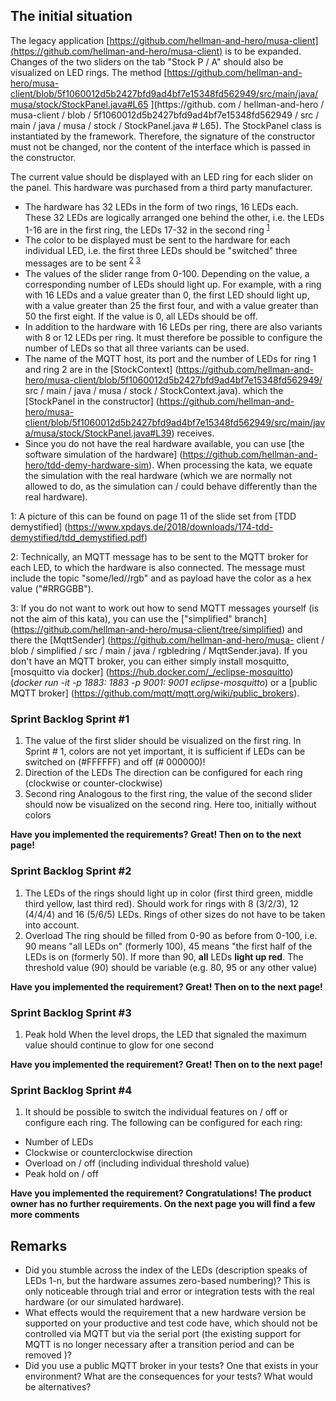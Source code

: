 ## The initial situation

The legacy application [https://github.com/hellman-and-hero/musa-client](https://github.com/hellman-and-hero/musa-client) is to be expanded. Changes of the two sliders on the tab "Stock P / A" should also be visualized on LED rings. The method [https://github.com/hellman-and-hero/musa-client/blob/5f1060012d5b2427bfd9ad4bf7e15348fd562949/src/main/java/musa/stock/StockPanel.java#L65 ](https://github. com / hellman-and-hero / musa-client / blob / 5f1060012d5b2427bfd9ad4bf7e15348fd562949 / src / main / java / musa / stock / StockPanel.java # L65). The StockPanel class is instantiated by the framework. Therefore, the signature of the constructor must not be changed, nor the content of the interface which is passed in the constructor.

The current value should be displayed with an LED ring for each slider on the panel. This hardware was purchased from a third party manufacturer.

- The hardware has 32 LEDs in the form of two rings, 16 LEDs each. These 32 LEDs are logically arranged one behind the other, i.e. the LEDs 1-16 are in the first ring, the LEDs 17-32 in the second ring <sup>[1](#myfootnote1)</sup>
- The color to be displayed must be sent to the hardware for each individual LED, i.e. the first three LEDs should be "switched" three messages are to be sent <sup>[2](#myfootnote2)</sup> <sup>[3](#myfootnote3)</sup>
- The values of the slider range from 0-100. Depending on the value, a corresponding number of LEDs should light up. For example, with a ring with 16 LEDs and a value greater than 0, the first LED should light up, with a value greater than 25 the first four, and with a value greater than 50 the first eight. If the value is 0, all LEDs should be off.
- In addition to the hardware with 16 LEDs per ring, there are also variants with 8 or 12 LEDs per ring. It must therefore be possible to configure the number of LEDs so that all three variants can be used.
- The name of the MQTT host, its port and the number of LEDs for ring 1 and ring 2 are in the [StockContext] (https://github.com/hellman-and-hero/musa-client/blob/5f1060012d5b2427bfd9ad4bf7e15348fd562949/ src / main / java / musa / stock / StockContext.java). which the [StockPanel in the constructor] (https://github.com/hellman-and-hero/musa-client/blob/5f1060012d5b2427bfd9ad4bf7e15348fd562949/src/main/java/musa/stock/StockPanel.java#L39) receives.
- Since you do not have the real hardware available, you can use [the software simulation of the hardware] (https://github.com/hellman-and-hero/tdd-demy-hardware-sim). When processing the kata, we equate the simulation with the real hardware (which we are normally not allowed to do, as the simulation can / could behave differently than the real hardware).

<a name="myfootnote1">1</a>: A picture of this can be found on page 11 of the slide set from [TDD demystified] (https://www.xpdays.de/2018/downloads/174-tdd-demystified/tdd_demystified.pdf)

<a name="myfootnote2">2</a>: Technically, an MQTT message has to be sent to the MQTT broker for each LED, to which the hardware is also connected. The message must include the topic "some/led/<led-number>/rgb" and as payload have the color as a hex value ("#RRGGBB").

<a name="myfootnote3">3</a>: If you do not want to work out how to send MQTT messages yourself (is not the aim of this kata), you can use the ["simplified" branch] (https://github.com/hellman-and-hero/musa-client/tree/simplified) and there the 
[MqttSender] (https://github.com/hellman-and-hero/musa- client / blob / simplified / src / main / java / rgbledring / MqttSender.java). If you don't have an MQTT broker, you can either simply install mosquitto, [mosquitto via docker] (https://hub.docker.com/_/eclipse-mosquitto) (_docker run -it -p 1883: 1883 -p 9001: 9001 eclipse-mosquitto_) or a [public MQTT broker] (https://github.com/mqtt/mqtt.org/wiki/public_brokers).

### Sprint Backlog Sprint #1

1. The value of the first slider should be visualized on the first ring. In Sprint # 1, colors are not yet important, it is sufficient if LEDs can be switched on (#FFFFFF) and off (# 000000)!
2. Direction of the LEDs
 The direction can be configured for each ring (clockwise or counter-clockwise)
3. Second ring
 Analogous to the first ring, the value of the second slider should now be visualized on the second ring. Here too, initially without colors

**Have you implemented the requirements? Great! Then on to the next page!**

### Sprint Backlog Sprint #2

1. The LEDs of the rings should light up in color (first third green, middle third yellow, last third red). Should work for rings with 8 (3/2/3), 12 (4/4/4) and 16 (5/6/5) LEDs. Rings of other sizes do not have to be taken into account.
2. Overload
 The ring should be filled from 0-90 as before from 0-100, i.e. 90 means "all LEDs on" (formerly 100), 45 means "the first half of the LEDs is on (formerly 50). If more than 90, **all** LEDs **light up red**. The threshold value (90) should be variable (e.g. 80, 95 or any other value)

**Have you implemented the requirement? Great! Then on to the next page!**

### Sprint Backlog Sprint #3

1. Peak hold
 When the level drops, the LED that signaled the maximum value should continue to glow for one second

**Have you implemented the requirement? Great! Then on to the next page!**

### Sprint Backlog Sprint #4

1. It should be possible to switch the individual features on / off or configure each ring. The following can be configured for each ring:

- Number of LEDs
- Clockwise or counterclockwise direction
- Overload on / off (including individual threshold value)
- Peak hold on / off

**Have you implemented the requirement? Congratulations! The product owner has no further requirements. On the next page you will find a few more comments**

## Remarks
- Did you stumble across the index of the LEDs (description speaks of LEDs 1-n, but the hardware assumes zero-based numbering)? This is only noticeable through trial and error or integration tests with the real hardware (or our simulated hardware).
- What effects would the requirement that a new hardware version be supported on your productive and test code have, which should not be controlled via MQTT but via the serial port (the existing support for MQTT is no longer necessary after a transition period and can be removed )?
- Did you use a public MQTT broker in your tests? One that exists in your environment? What are the consequences for your tests? What would be alternatives?
